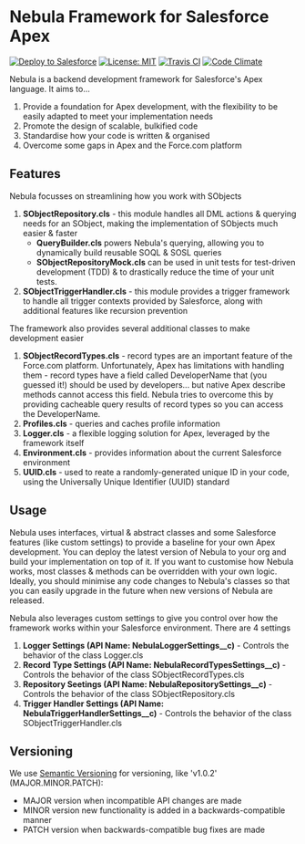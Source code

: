 # Nebula Framework for Salesforce Apex
[![Deploy to Salesforce](https://img.shields.io/badge/salesforce-deploy-blue.svg)](https://githubsfdeploy.herokuapp.com)
[![License: MIT](https://img.shields.io/badge/license-MIT-d742f4.svg)](https://opensource.org/licenses/MIT)
[![Travis CI](https://img.shields.io/travis/jongpie/NebulaFramework/master.svg)](https://travis-ci.org/jongpie/NebulaFramework)
[![Code Climate](https://img.shields.io/codeclimate/github/jongpie/NebulaFramework.svg)](https://codeclimate.com/github/jongpie/NebulaFramework)

Nebula is a backend development framework for Salesforce's Apex language. It aims to...
1. Provide a foundation for Apex development, with the flexibility to be easily adapted to meet your implementation needs
2. Promote the design of scalable, bulkified code
3. Standardise how your code is written & organised
4. Overcome some gaps in Apex and the Force.com platform

## Features
Nebula focusses on streamlining how you work with SObjects
1. **SObjectRepository.cls** - this module handles all DML actions & querying needs for an SObject, making the implementation of SObjects much easier & faster
    * **QueryBuilder.cls** powers Nebula's querying, allowing you to dynamically build reusable SOQL & SOSL queries
    * **SObjectRepositoryMock.cls** can be used in unit tests for test-driven development (TDD) & to drastically reduce the time of your unit tests.
2. **SObjectTriggerHandler.cls** - this module provides a trigger framework to handle all trigger contexts provided by Salesforce, along with additional features like recursion prevention

The framework also provides several additional classes to make development easier
1. **SObjectRecordTypes.cls** - record types are an important feature of the Force.com platform. Unfortunately, Apex has limitations with handling them - record types have a field called DeveloperName that (you guessed it!) should be used by developers... but native Apex describe methods cannot access this field. Nebula tries to overcome this by providing cacheable query results of record types so you can access the DeveloperName.
2. **Profiles.cls** - queries and caches profile information
3. **Logger.cls** - a flexible logging solution for Apex, leveraged by the framework itself
4. **Environment.cls** - provides information about the current Salesforce environment
5. **UUID.cls** - used to reate a randomly-generated unique ID in your code, using the Universally Unique Identifier (UUID) standard

## Usage
Nebula uses interfaces, virtual & abstract classes and some Salesforce features (like custom settings) to provide a baseline for your own Apex development. You can deploy the latest version of Nebula to your org and build your implementation on top of it. If you want to customise how Nebula works, most classes & methods can be overridden with your own logic. Ideally, you should minimise any code changes to Nebula's classes so that you can easily upgrade in the future when new versions of Nebula are released.

Nebula also leverages custom settings to give you control over how the framework works within your Salesforce environment. There are 4 settings
1. **Logger Settings (API Name: NebulaLoggerSettings__c)** - Controls the behavior of the class Logger.cls
2. **Record Type Settings (API Name: NebulaRecordTypesSettings__c)** - Controls the behavior of the class SObjectRecordTypes.cls
3. **Repository Seetings (API Name: NebulaRepositorySettings__c)** - Controls the behavior of the class SObjectRepository.cls
4. **Trigger Handler Settings (API Name: NebulaTriggerHandlerSettings__c)** - Controls the behavior of the class SObjectTriggerHandler.cls

## Versioning
We use [Semantic Versioning](http://semver.org/) for versioning, like 'v1.0.2' (MAJOR.MINOR.PATCH):

- MAJOR version when incompatible API changes are made
- MINOR version new functionality is added in a backwards-compatible manner
- PATCH version when backwards-compatible bug fixes are made
